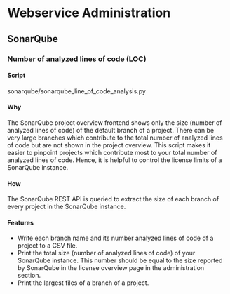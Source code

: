 # Webservice Administration

## SonarQube

### Number of analyzed lines of code (LOC)

#### Script
sonarqube/sonarqube_line_of_code_analysis.py

#### Why
The SonarQube project overview frontend shows only the size (number of analyzed lines of code) of the default
branch of a project. There can be very large branches which contribute to the total number of analyzed lines of code
but are not shown in the project overview.
This script makes it easier to pinpoint projects which contribute most to your total number of analyzed lines of code.
Hence, it is helpful to control the license limits of a SonarQube instance.

#### How
The SonarQube REST API is queried to extract the size of each branch of every project in the SonarQube instance.

#### Features
* Write each branch name and its number analyzed lines of code of a project to a CSV file.
* Print the total size (number of analyzed lines of code) of your SonarQube instance. This number should be equal to
  the size reported by SonarQube in the license overview page in the administration section.
* Print the largest files of a branch of a project.
